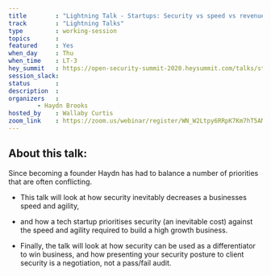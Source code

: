 ```yaml
---
title        : "Lightning Talk - Startups: Security vs speed vs revenue, when all 3 are a priority! "
track        : "Lightning Talks"
type         : working-session
topics       :
featured     : Yes
when_day     : Thu
when_time    : LT-3 
hey_summit   : https://open-security-summit-2020.heysummit.com/talks/startups-security-v-making-money/
session_slack:
status       : 
description  :
organizers   :  
        - Haydn Brooks
hosted_by    : Wallaby Curtis
zoom_link    : https://zoom.us/webinar/register/WN_W2Ltpy6RRpK7Km7hT5AMpA
---
```


## About this talk:

Since becoming a founder Haydn has had to balance a number of priorities that are often conflicting.

 - This talk will look at how security inevitably decreases a businesses speed and agility,

 - and how a tech startup prioritises security (an inevitable cost) against the speed and agility required to build a high growth business.

- Finally, the talk will look at how security can be used as a differentiator to win business, and how presenting your security posture to client security is a negotiation, not a pass/fail audit.
